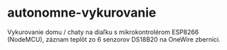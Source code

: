 # autonomne-vykurovanie
Vykurovanie domu / chaty na diaľku s mikrokontrolérom ESP8266 (NodeMCU), záznam teplôt zo 6 senzorov DS18B20 na OneWire zbernici.
